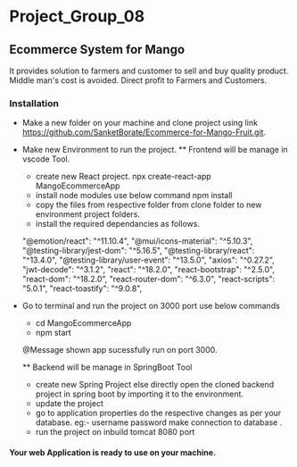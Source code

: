 # Project_Group_08

## Ecommerce System for Mango
  It provides solution to farmers and customer  to sell and buy quality product. 
  Middle man's cost is avoided.
  Direct profit to Farmers and Customers.

### Installation
  - Make a new folder on your machine and clone project using link https://github.com/SanketBorate/Ecommerce-for-Mango-Fruit.git.

  - Make new Environment to run the project.
    ** Frontend will be manage in vscode Tool.
     - create new React project.
       npx create-react-app MangoEcommerceApp
     - install node modules use below command
       npm install
     - copy the files from respective folder from clone folder to new environment project folders.
     - install the required dependancies as follows.
    
    "@emotion/react": "^11.10.4",
    "@mui/icons-material": "^5.10.3",
    "@testing-library/jest-dom": "^5.16.5",
    "@testing-library/react": "^13.4.0",
    "@testing-library/user-event": "^13.5.0",
    "axios": "^0.27.2",
    "jwt-decode": "^3.1.2",
    "react": "^18.2.0",
    "react-bootstrap": "^2.5.0",
    "react-dom": "^18.2.0",
    "react-router-dom": "^6.3.0",
    "react-scripts": "5.0.1",
    "react-toastify": "^9.0.8",
  

  - Go to terminal and run the project on 3000 port
    use below commands
     - cd MangoEcommerceApp
     - npm start

     @Message shown app sucessfully run on port 3000.

    ** Backend will be manage in SpringBoot Tool
     - create new Spring Project else directly open the cloned backend project in spring boot by importing it to the environment.
     - update the project 
     - go to application properties do the respective changes as per your database. 
       eg:- username password make connection to database .
     - run the project on inbuild tomcat 8080 port

#### Your web Application is ready to use on your machine.
   
